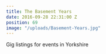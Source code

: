 ```yaml
---
title: The Basement Years
date: 2016-09-28 22:31:00 Z
position: 69
image: "/uploads/Basement-Years.jpg"
---
```


Gig listings for events in Yorkshire